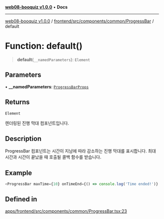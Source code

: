[**web08-booquiz v1.0.0**](../../../../../../README.md) • **Docs**

***

[web08-booquiz v1.0.0](../../../../../../modules.md) / [frontend/src/components/common/ProgressBar](../README.md) / default

# Function: default()

> **default**(`__namedParameters`): `Element`

## Parameters

• **\_\_namedParameters**: [`ProgressBarProps`](../interfaces/ProgressBarProps.md)

## Returns

`Element`

렌더링된 진행 막대 컴포넌트입니다.

## Description

ProgressBar 컴포넌트는 시간이 지남에 따라 감소하는 진행 막대를 표시합니다.
최대 시간과 시간이 끝났을 때 호출될 콜백 함수를 받습니다.

## Example

```ts
<ProgressBar maxTime={10} onTimeEnd={() => console.log('Time ended!')} />
```

## Defined in

[apps/frontend/src/components/common/ProgressBar.tsx:23](https://github.com/boostcampwm-2024/web08-BooQuiz/blob/070f8cd9fc8f2112d3401f93894ddd08f59e2916/apps/frontend/src/components/common/ProgressBar.tsx#L23)
